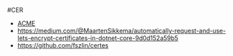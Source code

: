 #CER

* [ACME](https://de.wikipedia.org/wiki/Automatic_Certificate_Management_Environment)
* https://medium.com/@MaartenSikkema/automatically-request-and-use-lets-encrypt-certificates-in-dotnet-core-9d0d152a59b5
* https://github.com/fszlin/certes
